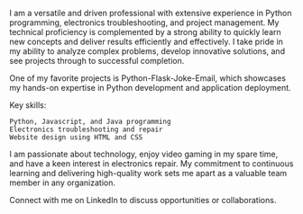 I am a versatile and driven professional with extensive experience in Python programming, electronics troubleshooting, and project management. My technical proficiency is complemented by a strong ability to quickly learn new concepts and deliver results efficiently and effectively. I take pride in my ability to analyze complex problems, develop innovative solutions, and see projects through to successful completion.

One of my favorite projects is Python-Flask-Joke-Email, which showcases my hands-on expertise in Python development and application deployment.

Key skills:

    Python, Javascript, and Java programming
    Electronics troubleshooting and repair
    Website design using HTML and CSS

I am passionate about technology, enjoy video gaming in my spare time, and have a keen interest in electronics repair. My commitment to continuous learning and delivering high-quality work sets me apart as a valuable team member in any organization.

Connect with me on LinkedIn to discuss opportunities or collaborations.
